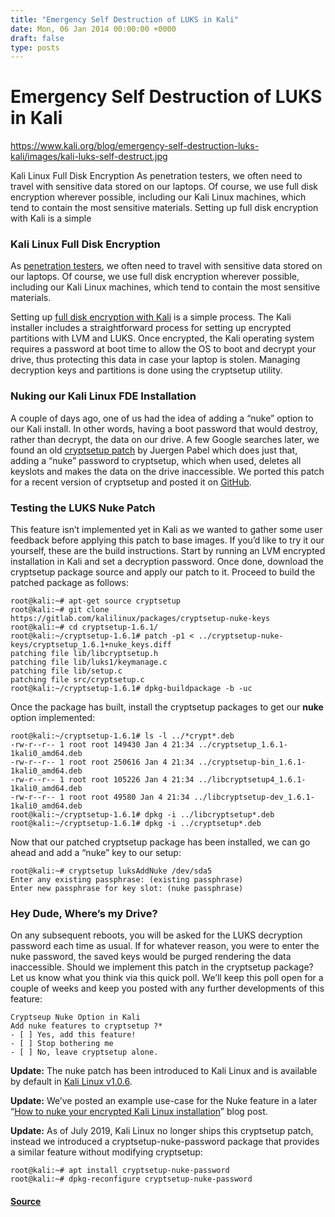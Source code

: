 ```yaml
---
title: "Emergency Self Destruction of LUKS in Kali"
date: Mon, 06 Jan 2014 00:00:00 +0000
draft: false
type: posts
---
```

# Emergency Self Destruction of LUKS in Kali

https://www.kali.org/blog/emergency-self-destruction-luks-kali/images/kali-luks-self-destruct.jpg



Kali Linux Full Disk Encryption As penetration testers, we often need to travel with sensitive data stored on our laptops. Of course, we use full disk encryption wherever possible, including our Kali Linux machines, which tend to contain the most sensitive materials. Setting up full disk encryption with Kali is a simple

### Kali Linux Full Disk Encryption

As [penetration testers](https://www.offsec.com/cyberversity/penetration-testing/), we often need to travel with sensitive data stored on our laptops. Of course, we use full disk encryption wherever possible, including our Kali Linux machines, which tend to contain the most sensitive materials.

Setting up [full disk encryption with Kali](https://www.kali.org/docs/installation/hard-disk-install/) is a simple process. The Kali installer includes a straightforward process for setting up encrypted partitions with LVM and LUKS. Once encrypted, the Kali operating system requires a password at boot time to allow the OS to boot and decrypt your drive, thus protecting this data in case your laptop is stolen. Managing decryption keys and partitions is done using the cryptsetup utility.

### Nuking our Kali Linux FDE Installation

A couple of days ago, one of us had the idea of adding a “nuke” option to our Kali install. In other words, having a boot password that would destroy, rather than decrypt, the data on our drive. A few Google searches later, we found an old [cryptsetup patch](http://lxer.com/module/newswire/view/103692/index.html) by Juergen Pabel which does just that, adding a “nuke” password to cryptsetup, which when used, deletes all keyslots and makes the data on the drive inaccessible. We ported this patch for a recent version of cryptsetup and posted it on [GitHub](https://gitlab.com/kalilinux/packages/cryptsetup-nuke-keys).

### Testing the LUKS Nuke Patch

This feature isn’t implemented yet in Kali as we wanted to gather some user feedback before applying this patch to base images. If you’d like to try it our yourself, these are the build instructions. Start by running an LVM encrypted installation in Kali and set a decryption password. Once done, download the cryptsetup package source and apply our patch to it. Proceed to build the patched package as follows:

```console
root@kali:~# apt-get source cryptsetup
root@kali:~# git clone https://gitlab.com/kalilinux/packages/cryptsetup-nuke-keys
root@kali:~# cd cryptsetup-1.6.1/
root@kali:~/cryptsetup-1.6.1# patch -p1 < ../cryptsetup-nuke-keys/cryptsetup_1.6.1+nuke_keys.diff
patching file lib/libcryptsetup.h
patching file lib/luks1/keymanage.c
patching file lib/setup.c
patching file src/cryptsetup.c
root@kali:~/cryptsetup-1.6.1# dpkg-buildpackage -b -uc
```

Once the package has built, install the cryptsetup packages to get our **nuke** option implemented:

```console
root@kali:~/cryptsetup-1.6.1# ls -l ../*crypt*.deb
-rw-r--r-- 1 root root 149430 Jan 4 21:34 ../cryptsetup_1.6.1-1kali0_amd64.deb
-rw-r--r-- 1 root root 250616 Jan 4 21:34 ../cryptsetup-bin_1.6.1-1kali0_amd64.deb
-rw-r--r-- 1 root root 105226 Jan 4 21:34 ../libcryptsetup4_1.6.1-1kali0_amd64.deb
-rw-r--r-- 1 root root 49580 Jan 4 21:34 ../libcryptsetup-dev_1.6.1-1kali0_amd64.deb
root@kali:~/cryptsetup-1.6.1# dpkg -i ../libcryptsetup*.deb
root@kali:~/cryptsetup-1.6.1# dpkg -i ../cryptsetup*.deb
```

Now that our patched cryptsetup package has been installed, we can go ahead and add a “nuke” key to our setup:

```console
root@kali:~# cryptsetup luksAddNuke /dev/sda5
Enter any existing passphrase: (existing passphrase)
Enter new passphrase for key slot: (nuke passphrase)
```

### Hey Dude, Where’s my Drive?

On any subsequent reboots, you will be asked for the LUKS decryption password each time as usual. If for whatever reason, you were to enter the nuke password, the saved keys would be purged rendering the data inaccessible. Should we implement this patch in the cryptsetup package? Let us know what you think via this quick poll. We’ll keep this poll open for a couple of weeks and keep you posted with any further developments of this feature:

```plain
Cryptseup Nuke Option in Kali
Add nuke features to cryptsetup ?*
- [ ] Yes, add this feature!
- [ ] Stop bothering me
- [ ] No, leave cryptsetup alone.
```

**Update:** The nuke patch has been introduced to Kali Linux and is available by default in [Kali Linux v1.0.6](https://www.kali.org/blog/kali-linux-1-0-6-release/).

**Update:** We’ve posted an example use-case for the Nuke feature in a later “[How to nuke your encrypted Kali Linux installation](https://www.kali.org/blog/nuke-kali-linux-luks/)” blog post.

**Update:** As of July 2019, Kali Linux no longer ships this cryptsetup patch, instead we introduced a cryptsetup-nuke-password package that provides a similar feature without modifying cryptsetup:

```console
root@kali:~# apt install cryptsetup-nuke-password
root@kali:~# dpkg-reconfigure cryptsetup-nuke-password
```

#### [Source](https://www.kali.org/blog/emergency-self-destruction-luks-kali/)

